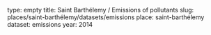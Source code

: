 type: empty
title: Saint Barthélemy / Emissions of pollutants
slug: places/saint-barthélemy/datasets/emissions
place: saint-barthélemy
dataset: emissions
year: 2014
